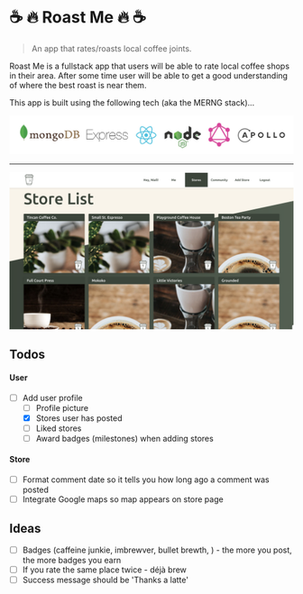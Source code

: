# ☕ 🔥 Roast Me 🔥 ☕

> An app that rates/roasts local coffee joints.

Roast Me is a fullstack app that users will be able to rate local coffee shops in their area. After some time user will be able to get a good understanding of where the best roast is near them.

This app is built using the following tech (aka the MERNG stack)...

![Site](static/tech-stack.jpg?raw=true 'Tech')

---

![Site](static/store-front.png?raw=true 'Site')

## Todos

#### User

- [ ] Add user profile
  - [ ] Profile picture
  - [x] Stores user has posted
  - [ ] Liked stores
  - [ ] Award badges (milestones) when adding stores

#### Store

- [ ] Format comment date so it tells you how long ago a comment was posted
- [ ] Integrate Google maps so map appears on store page

## Ideas

- [ ] Badges (caffeine junkie, imbrewver, bullet brewth, ) - the more you post, the more badges you earn
- [ ] If you rate the same place twice - déjà brew
- [ ] Success message should be 'Thanks a latte'
